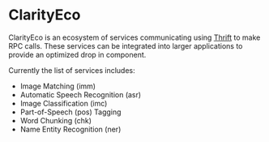 # ClarityEco  

ClarityEco is an ecosystem of services communicating using [Thrift](https://thrift.apache.org/) to make RPC calls. These services can be integrated into larger applications to provide an optimized drop in component.

Currently the list of services includes:
- Image Matching (imm)
- Automatic Speech Recognition (asr)
- Image Classification (imc)
- Part-of-Speech (pos) Tagging
- Word Chunking (chk)
- Name Entity Recognition (ner)
